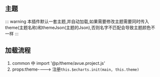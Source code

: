 ## 主题
::: warning 
本插件默认一套主题,并自动加载,如果需要修改主题需要同时传入theme(主题名称)和themeJson(主题的Json),否则名字不匹配会导致主题颜色不一样
:::
## 加载流程
1. common 中 import '@p/theme/avue.project.js'
2. props:theme----> 注册`this.$echarts.init(main, this.theme)`



